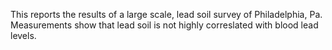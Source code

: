 This reports the results of a large scale, lead soil survey of Philadelphia, Pa. Measurements show that lead soil is not highly correslated 
with blood lead levels. 
